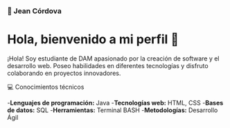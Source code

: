 ### 🤖 Jean Córdova
# Hola, bienvenido a mi perfil 👋

¡Hola! Soy estudiante de DAM apasionado por la creación de software y el desarrollo web. Poseo habilidades en diferentes tecnologías y disfruto colaborando en proyectos innovadores.

💻 Conocimientos técnicos

-**Lenguajes de programación:** Java
-**Tecnologías web:** HTML, CSS
-**Bases de datos:** SQL
-**Herramientas:** Terminal BASH
-**Metodologías:** Desarrollo Ágil

<!--
**jannbcn/jannbcn** is a ✨ _special_ ✨ repository because its `README.md` (this file) appears on your GitHub profile.

Here are some ideas to get you started:

- 🔭 I’m currently working on ...
- 🌱 I’m currently learning ...
- 👯 I’m looking to collaborate on ...
- 🤔 I’m looking for help with ...
- 💬 Ask me about ...
- 📫 How to reach me: ...
- 😄 Pronouns: ...
- ⚡ Fun fact: ...
-->
